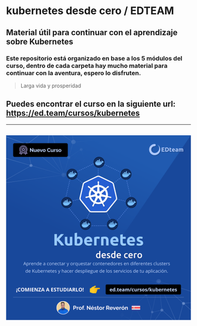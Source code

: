 # kubernetes desde cero / EDTEAM 

## Material útil para continuar con el aprendizaje sobre **Kubernetes**

### Este repositorio está organizado en base a los 5 módulos del curso, dentro de cada carpeta hay mucho material para continuar con la aventura, espero lo disfruten. 

> Larga vida y prosperidad

## Puedes encontrar el curso en la siguiente url: https://ed.team/cursos/kubernetes
---
![kubernetes desde cero](kubernetes_desde_cero.png) 
---
